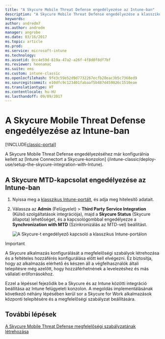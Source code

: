 ```yaml
---
title: "A Skycure Mobile Threat Defense engedélyezése az Intune-ban"
description: "A Skycure Mobile Threat Defense engedélyezése a klasszikus Intune-portálon."
keywords: 
author: andredm7
ms.author: andredm
manager: angrobe
ms.date: 03/16/2017
ms.topic: article
ms.prod: 
ms.service: microsoft-intune
ms.technology: 
ms.assetid: 0cc4e59d-819a-47a2-a26f-4f8d0f8df7bf
ms.reviewer: heenamac
ms.suite: ems
ms.custom: intune-classic
ms.openlocfilehash: 9fe3c59e52d9d7732267ecfb28eac3b5c7368ed9
ms.sourcegitcommit: e10dfc9c123401fabaaf5b487d459826c1510eae
ms.translationtype: HT
ms.contentlocale: hu-HU
ms.lasthandoff: 09/09/2017
---
```

# <a name="enable-skycure-mobile-threat-defense-in-intune"></a>A Skycure Mobile Threat Defense engedélyezése az Intune-ban

[!INCLUDE[classic-portal](../includes/classic-portal.md)]

A Skycure Mobile Threat Defense engedélyezéséhez már konfigurálnia kellett az [Intune Connectort a Skycure-konzolon] (/intune-classic/deploy-use/setup-the-skycure-integration-with-Intune).

## <a name="to-enable-the-skycure-mtd-connection-in-intune"></a>A Skycure MTD-kapcsolat engedélyezése az Intune-ban

1.  Nyissa meg a [klasszikus Intune-portált](https://manage.microsoft.com/), és adja meg hitelesítő adatait.

2.  Válassza az **Admin** (Felügyelet) &gt; **Third Party Service Integration** (Külső szolgáltatások integrációja), majd a **Skycure Status** (Skycure állapota) lehetőséget, és a kapcsológombbal engedélyezze a **Synchronization with MTD** (Szinkronizálás az MTD-vel) beállítást.

    ![A Skycure-t engedélyező kapcsoló a klasszikus Intune-portálon](../media/mtp/enable-skycure-1.png)

> [!IMPORTANT] 
> A Skycure alkalmazás konfigurálását a megfelelőségi szabályok létrehozása és a feltételes hozzáférés konfigurálása előtt kell elvégezni. Ez biztosítja, hogy az alkalmazás elérhető és készen áll a végfelhasználók általi telepítésre még azelőtt, hogy hozzáférhetnének a levelezéshez és más vállalati erőforrásokhoz.

Ezzel a lépéssel fejeződik be a Skycure és az Intune közötti integráció beállítása az Intune felügyeleti konzolon. A megoldás implementálásának következő néhány lépésében kerül sor a Skycure for Work alkalmazások központi telepítésére és a megfelelőségi szabályzat beállítására.

## <a name="next-steps"></a>További lépések

[A Skycure Mobile Threat Defense megfelelőségi szabályzatának létrehozása](/intune-classic/deploy-use/create-skycure-mobile-threat-defense-compliance-policy)
